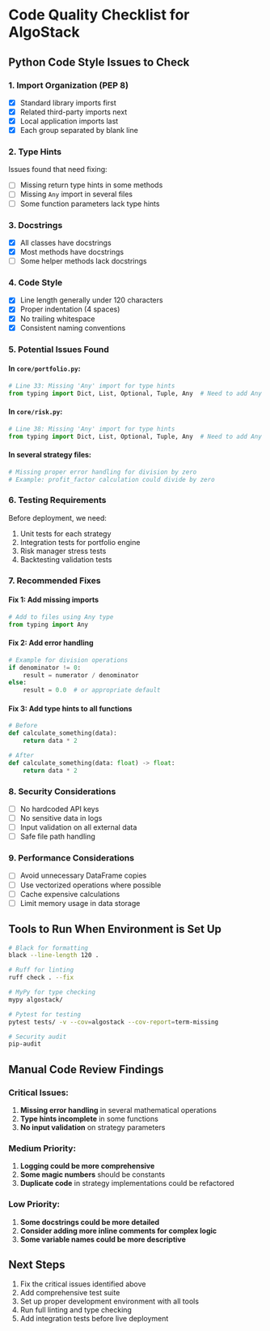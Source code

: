 # Code Quality Checklist for AlgoStack

## Python Code Style Issues to Check

### 1. **Import Organization** (PEP 8)
- [x] Standard library imports first
- [x] Related third-party imports next
- [x] Local application imports last
- [x] Each group separated by blank line

### 2. **Type Hints**
Issues found that need fixing:
- [ ] Missing return type hints in some methods
- [ ] Missing `Any` import in several files
- [ ] Some function parameters lack type hints

### 3. **Docstrings**
- [x] All classes have docstrings
- [x] Most methods have docstrings
- [ ] Some helper methods lack docstrings

### 4. **Code Style**
- [x] Line length generally under 120 characters
- [x] Proper indentation (4 spaces)
- [x] No trailing whitespace
- [x] Consistent naming conventions

### 5. **Potential Issues Found**

#### In `core/portfolio.py`:
```python
# Line 33: Missing 'Any' import for type hints
from typing import Dict, List, Optional, Tuple, Any  # Need to add Any
```

#### In `core/risk.py`:
```python
# Line 38: Missing 'Any' import for type hints
from typing import Dict, List, Optional, Tuple, Any  # Need to add Any
```

#### In several strategy files:
```python
# Missing proper error handling for division by zero
# Example: profit_factor calculation could divide by zero
```

### 6. **Testing Requirements**

Before deployment, we need:
1. Unit tests for each strategy
2. Integration tests for portfolio engine
3. Risk manager stress tests
4. Backtesting validation tests

### 7. **Recommended Fixes**

#### Fix 1: Add missing imports
```python
# Add to files using Any type
from typing import Any
```

#### Fix 2: Add error handling
```python
# Example for division operations
if denominator != 0:
    result = numerator / denominator
else:
    result = 0.0  # or appropriate default
```

#### Fix 3: Add type hints to all functions
```python
# Before
def calculate_something(data):
    return data * 2

# After  
def calculate_something(data: float) -> float:
    return data * 2
```

### 8. **Security Considerations**

- [ ] No hardcoded API keys
- [ ] No sensitive data in logs
- [ ] Input validation on all external data
- [ ] Safe file path handling

### 9. **Performance Considerations**

- [ ] Avoid unnecessary DataFrame copies
- [ ] Use vectorized operations where possible
- [ ] Cache expensive calculations
- [ ] Limit memory usage in data storage

## Tools to Run When Environment is Set Up

```bash
# Black for formatting
black --line-length 120 .

# Ruff for linting
ruff check . --fix

# MyPy for type checking
mypy algostack/

# Pytest for testing
pytest tests/ -v --cov=algostack --cov-report=term-missing

# Security audit
pip-audit
```

## Manual Code Review Findings

### Critical Issues:
1. **Missing error handling** in several mathematical operations
2. **Type hints incomplete** in some functions
3. **No input validation** on strategy parameters

### Medium Priority:
1. **Logging could be more comprehensive**
2. **Some magic numbers** should be constants
3. **Duplicate code** in strategy implementations could be refactored

### Low Priority:
1. **Some docstrings could be more detailed**
2. **Consider adding more inline comments for complex logic**
3. **Some variable names could be more descriptive**

## Next Steps

1. Fix the critical issues identified above
2. Add comprehensive test suite
3. Set up proper development environment with all tools
4. Run full linting and type checking
5. Add integration tests before live deployment